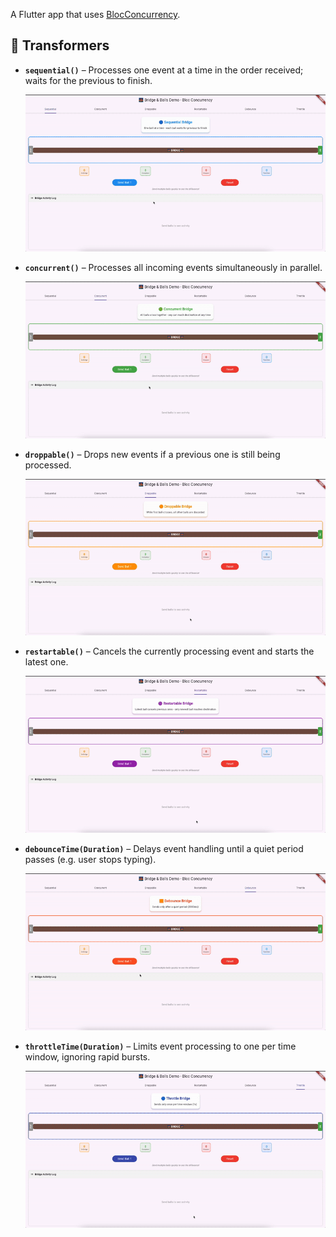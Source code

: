 A Flutter app that uses [BlocConcurrency](https://pub.dev/packages/bloc_concurrency).

## 🔄 Transformers

- **`sequential()`** – Processes one event at a time in the order received; waits for the previous to finish.  

  ![Sequential Demo](output/gifs/sequential.gif)

- **`concurrent()`** – Processes all incoming events simultaneously in parallel.  

  ![Concurrent Demo](output/gifs/concurrent.gif)

- **`droppable()`** – Drops new events if a previous one is still being processed.  

  ![Droppable Demo](output/gifs/droppable.gif)

- **`restartable()`** – Cancels the currently processing event and starts the latest one.

  ![Restartable Demo](output/gifs/restartable.gif)

- **`debounceTime(Duration)`** – Delays event handling until a quiet period passes (e.g. user stops typing).  

  ![Debounce Demo](output/gifs/debounce.gif)

- **`throttleTime(Duration)`** – Limits event processing to one per time window, ignoring rapid bursts.  

  ![Throttle Demo](output/gifs/throttle.gif)
